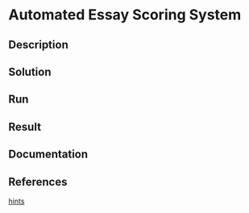 # Automated Essay Scoring System

## Description

## Solution

## Run

## Result

## Documentation

## References
[hints](https://hc.labnet.sfbu.edu/~henry/sfbu/course/kubernetes_in_action/first_step/slide/zizhuo_huang_final_project.html)




